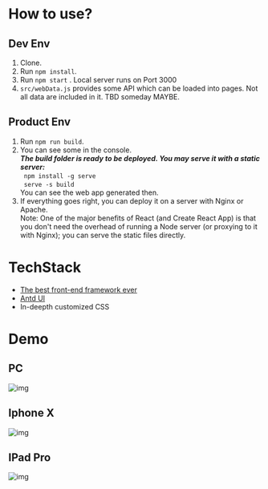 # How to use?
## Dev Env
1. Clone.
2. Run  ``` npm install ```.
3. Run ```npm start``` . Local server runs on Port 3000
4. ```src/webData.js``` provides some API which can be loaded into pages. Not all data are included in it. TBD someday MAYBE.

## Product Env
1. Run ``` npm run build ```.
2. You can see some in the console.  
***The build folder is ready to be deployed.
You may serve it with a static server:***  
```  npm install -g serve ```  
```  serve -s build ```  
You can see the web app generated then.
3. If everything goes right, you can deploy it on a server with Nginx or Apache.  
Note: One of the major benefits of React (and Create React App) is that you don't need the overhead of running a Node server (or proxying to it with Nginx); you can serve the static files directly.

# TechStack
- [The best front-end framework ever](https://reactjs.org/)
- [Antd UI](https://ant.design/)
- In-deepth customized CSS

# Demo
## PC
![img](https://github.com/yanym/Cornell-Club/blob/master/public/images/Demo/PC.gif)  

## Iphone X
![img](https://github.com/yanym/Cornell-Club/blob/master/public/images/Demo/IphoneX.gif)

## IPad Pro
![img](https://github.com/yanym/Cornell-Club/blob/master/public/images/Demo/IpadPro.gif)
